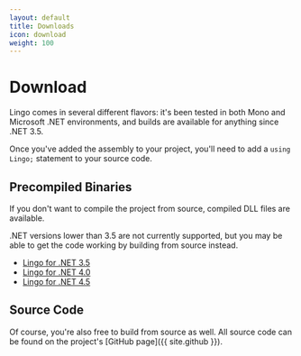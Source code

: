 ```yaml
---
layout: default
title: Downloads
icon: download
weight: 100
---
```

# Download

Lingo comes in several different flavors: it's been tested in both Mono and
Microsoft .NET environments, and builds are available for anything since
.NET 3.5.

Once you've added the assembly to your project, you'll need to add a
`using Lingo;` statement to your source code.

## Precompiled Binaries

If you don't want to compile the project from source, compiled DLL files are
available.

.NET versions lower than 3.5 are not currently supported, but you may
be able to get the code working by building from source instead.

* [Lingo for .NET 3.5](http://74.207.240.5/opensource/lingo/net35/Lingo.dll)
* [Lingo for .NET 4.0](http://74.207.240.5/opensource/lingo/net40/Lingo.dll)
* [Lingo for .NET 4.5](http://74.207.240.5/opensource/lingo/net45/Lingo.dll)

## Source Code

Of course, you're also free to build from source as well. All source code can be
found on the project's [GitHub page]({{ site.github }}).
